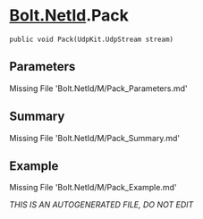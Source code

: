 # [Bolt.NetId](Types/Bolt.NetId.md).Pack
`public void Pack(UdpKit.UdpStream stream)`
## Parameters
Missing File 'Bolt.NetId/M/Pack_Parameters.md'
## Summary
Missing File 'Bolt.NetId/M/Pack_Summary.md'
## Example
Missing File 'Bolt.NetId/M/Pack_Example.md'

*THIS IS AN AUTOGENERATED FILE, DO NOT EDIT*
